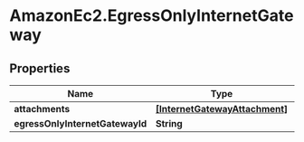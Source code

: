 # AmazonEc2.EgressOnlyInternetGateway

## Properties

Name | Type | Description | Notes
------------ | ------------- | ------------- | -------------
**attachments** | [**[InternetGatewayAttachment]**](InternetGatewayAttachment.md) |  | [optional] 
**egressOnlyInternetGatewayId** | **String** |  | [optional] 


